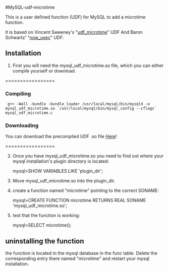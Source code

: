 #MySQL-udf-microtime

This is a user defined function (UDF) for MySQL to add a microtime function.

It is based on Vincent Sweeney's "[udf_microtime][micro]" UDF
And Baron Schwartz' "[now_usec][usec]" UDF.

## Installation

1. First you will need the mysql_udf_microtime.so file, which you can either compile yourself or download.

 =================
 ### Compiling

     g++ -Wall -bundle -bundle_loader /usr/local/mysql/bin/mysqld -o mysql_udf_microtime.so `/usr/local/mysql/bin/mysql_config --cflags` mysql_udf_microtime.c

 ### Downloading

 You can download the precompiled UDF .so file [Here][download]!
 
 =================

2. Once you have mysql_udf_microtime.so you need to find out where your mysql installation's plugin directory is located:
    
    mysql>SHOW VARIABLES LIKE 'plugin_dir';
    
    
3. Move mysql_udf_microtime.so into the plugin_dir.


4. create a function named "microtime" pointing to the correct SONAME:

    mysql>CREATE FUNCTION microtime RETURNS REAL SONAME 'mysql_udf_microtime.so';


5.  test that the function is working:

    mysql>SELECT microtime();


## uninstalling the function

the function is located in the mysql database in the func table. Delete the corresponding entry there named "microtime" and restart your mysql installation.


[micro]:https://bitbucket.org/vinces/udf-microtime/src/bd48df4d4020/udf_microtime.c
[usec]:http://www.xaprb.com/blog/2007/10/30/how-i-built-the-now_usec-udf-for-mysql/
[download]:https://github.com/CarnotInteractive/MySQL-udf-microtime/raw/master/mysql_udf_microtime.so
